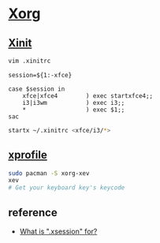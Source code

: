 # [Xorg](https://wiki.archlinux.org/title/Xorg)

## [Xinit](https://wiki.archlinux.org/title/Xinit)

```sh
vim .xinitrc
```

```
session=${1:-xfce}

case $session in
	xfce|xfce4        ) exec startxfce4;;
	i3|i3wm           ) exec i3;;
	*                 ) exec $1;;
sac
```

```sh
startx ~/.xinitrc <xfce/i3/*>
```

## [xprofile](https://wiki.archlinux.org/title/Xprofile)

```sh
sudo pacman -S xorg-xev
xev
# Get your keyboard key's keycode
```

## reference

- [What is ".xsession" for?](https://unix.stackexchange.com/questions/47359/what-is-xsession-for)
